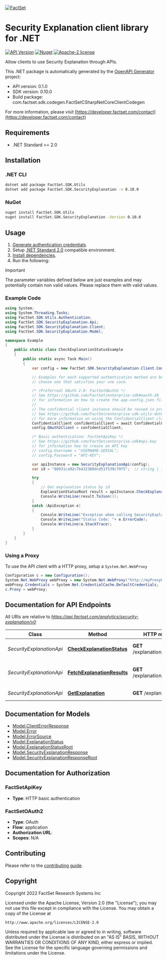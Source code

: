 [![FactSet](https://raw.githubusercontent.com/factset/enterprise-sdk/main/docs/images/factset-logo.svg)](https://www.factset.com)

# Security Explanation client library for .NET

[![API Version](https://img.shields.io/badge/api-v0.1.0-blue)](https://developer.factset.com/api-catalog/security-explanation-api)
[![Nuget](https://img.shields.io/nuget/v/FactSet.SDK.SecurityExplanation)](https://www.nuget.org/packages/FactSet.SDK.SecurityExplanation)
[![Apache-2 license](https://img.shields.io/badge/license-Apache2-brightgreen.svg)](https://www.apache.org/licenses/LICENSE-2.0)

Allow clients to use Security Explanation through APIs.

This .NET package is automatically generated by the [OpenAPI Generator](https://openapi-generator.tech) project:

- API version: 0.1.0
- SDK version: 0.10.0
- Build package: com.factset.sdk.codegen.FactSetCSharpNetCoreClientCodegen

For more information, please visit [https://developer.factset.com/contact](https://developer.factset.com/contact)

## Requirements

* .NET Standard >= 2.0

## Installation

### .NET CLI

```bash
dotnet add package FactSet.SDK.Utils
dotnet add package FactSet.SDK.SecurityExplanation -v 0.10.0
```

### NuGet

```bash
nuget install FactSet.SDK.Utils
nuget install FactSet.SDK.SecurityExplanation -Version 0.10.0
```

## Usage

1. [Generate authentication credentials](../../../../README.md#authentication).
2. Setup [.NET Standard 2.0](https://docs.microsoft.com/en-us/dotnet/standard/net-standard?tabs=net-standard-2-0) compatible environment.
3. [Install dependencies](#installation).
4. Run the following:

> [!IMPORTANT]
> The parameter variables defined below are just examples and may potentially contain non valid values. Please replace them with valid values.

### Example Code

```csharp
using System;
using System.Threading.Tasks;
using FactSet.SDK.Utils.Authentication;
using FactSet.SDK.SecurityExplanation.Api;
using FactSet.SDK.SecurityExplanation.Client;
using FactSet.SDK.SecurityExplanation.Model;

namespace Example
{
    public static class CheckExplanationStatusExample
    {
        public static async Task Main()
        {
            var config = new FactSet.SDK.SecurityExplanation.Client.Configuration();

            // Examples for each supported authentication method are below,
            // choose one that satisfies your use case.

            /* (Preferred) OAuth 2.0: FactSetOAuth2 */
            // See https://github.com/FactSet/enterprise-sdk#oauth-20
            // for information on how to create the app-config.json file
            //
            // The confidential client instance should be reused in production environments.
            // See https://github.com/FactSet/enterprise-sdk-utils-dotnet#authentication
            // for more information on using the ConfidentialClient class
            ConfidentialClient confidentialClient = await ConfidentialClient.CreateAsync("/path/to/app-config.json");
            config.OAuth2Client = confidentialClient;

            /* Basic authentication: FactSetApiKey */
            // See https://github.com/FactSet/enterprise-sdk#api-key
            // for information how to create an API key
            // config.Username = "USERNAME-SERIAL";
            // config.Password = "API-KEY";

            var apiInstance = new SecurityExplanationApi(config);
            var id = "80931ca92c7b432380dcd51f539c79f5";  // string | id

            try
            {
                // Get explanation status by id
                ExplanationStatusRoot result = apiInstance.CheckExplanationStatus(id);
                Console.WriteLine(result.ToJson());
            }
            catch (ApiException e)
            {
                Console.WriteLine("Exception when calling SecurityExplanationApi.CheckExplanationStatus: " + e.Message );
                Console.WriteLine("Status Code: "+ e.ErrorCode);
                Console.WriteLine(e.StackTrace);
            }
        }
    }
}
```

### Using a Proxy

To use the API client with a HTTP proxy, setup a `System.Net.WebProxy`

```csharp
Configuration c = new Configuration();
System.Net.WebProxy webProxy = new System.Net.WebProxy("http://myProxyUrl:80/");
webProxy.Credentials = System.Net.CredentialCache.DefaultCredentials;
c.Proxy = webProxy;
```

## Documentation for API Endpoints

All URIs are relative to *https://api.factset.com/analytics/security-explanation/v0*

Class | Method | HTTP request | Description
------------ | ------------- | ------------- | -------------
*SecurityExplanationApi* | [**CheckExplanationStatus**](https://github.com/FactSet/enterprise-sdk/tree/main/code/dotnet/SecurityExplanation/v0/docs/SecurityExplanationApi.md#checkexplanationstatus) | **GET** /explanation/{id}/status | Get explanation status by id
*SecurityExplanationApi* | [**FetchExplanationResults**](https://github.com/FactSet/enterprise-sdk/tree/main/code/dotnet/SecurityExplanation/v0/docs/SecurityExplanationApi.md#fetchexplanationresults) | **GET** /explanation/{id}/result | Get explanation results by id
*SecurityExplanationApi* | [**GetExplanation**](https://github.com/FactSet/enterprise-sdk/tree/main/code/dotnet/SecurityExplanation/v0/docs/SecurityExplanationApi.md#getexplanation) | **GET** /explanation | Request explanation


## Documentation for Models

 - [Model.ClientErrorResponse](https://github.com/FactSet/enterprise-sdk/tree/main/code/dotnet/SecurityExplanation/v0/docs/ClientErrorResponse.md)
 - [Model.Error](https://github.com/FactSet/enterprise-sdk/tree/main/code/dotnet/SecurityExplanation/v0/docs/Error.md)
 - [Model.ErrorSource](https://github.com/FactSet/enterprise-sdk/tree/main/code/dotnet/SecurityExplanation/v0/docs/ErrorSource.md)
 - [Model.ExplanationStatus](https://github.com/FactSet/enterprise-sdk/tree/main/code/dotnet/SecurityExplanation/v0/docs/ExplanationStatus.md)
 - [Model.ExplanationStatusRoot](https://github.com/FactSet/enterprise-sdk/tree/main/code/dotnet/SecurityExplanation/v0/docs/ExplanationStatusRoot.md)
 - [Model.SecurityExplanationResponse](https://github.com/FactSet/enterprise-sdk/tree/main/code/dotnet/SecurityExplanation/v0/docs/SecurityExplanationResponse.md)
 - [Model.SecurityExplanationResponseRoot](https://github.com/FactSet/enterprise-sdk/tree/main/code/dotnet/SecurityExplanation/v0/docs/SecurityExplanationResponseRoot.md)


## Documentation for Authorization


### FactSetApiKey

- **Type**: HTTP basic authentication


### FactSetOAuth2

- **Type**: OAuth
- **Flow**: application
- **Authorization URL**: 
- **Scopes**: N/A


## Contributing

Please refer to the [contributing guide](../../../../CONTRIBUTING.md).

## Copyright

Copyright 2022 FactSet Research Systems Inc

Licensed under the Apache License, Version 2.0 (the "License");
you may not use this file except in compliance with the License.
You may obtain a copy of the License at

    http://www.apache.org/licenses/LICENSE-2.0

Unless required by applicable law or agreed to in writing, software
distributed under the License is distributed on an "AS IS" BASIS,
WITHOUT WARRANTIES OR CONDITIONS OF ANY KIND, either express or implied.
See the License for the specific language governing permissions and
limitations under the License.
